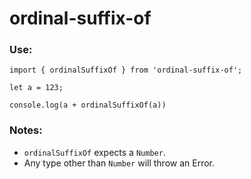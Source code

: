 # ordinal-suffix-of

### Use:
```
import { ordinalSuffixOf } from 'ordinal-suffix-of';

let a = 123;

console.log(a + ordinalSuffixOf(a))
```

### Notes:
* `ordinalSuffixOf` expects a `Number`.
* Any type other than `Number` will throw an Error.
